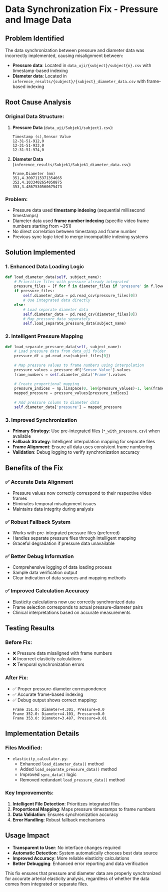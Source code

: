 # Data Synchronization Fix - Pressure and Image Data

## Problem Identified
The data synchronization between pressure and diameter data was incorrectly implemented, causing misalignment between:
- **Pressure data**: Located in `data_uji/{subject}/subject{n}.csv` with timestamp-based indexing
- **Diameter data**: Located in `inference_results/{subject}/{subject}_diameter_data.csv` with frame-based indexing

## Root Cause Analysis

### Original Data Structure:
1. **Pressure Data** (`data_uji/Subjek1/subject1.csv`):
   ```
   Timestamp (s),Sensor Value
   12-31-51-912,0
   12-31-51-933,0
   12-31-51-974,0
   ```

2. **Diameter Data** (`inference_results/Subjek1/Subjek1_diameter_data.csv`):
   ```
   Frame,Diameter (mm)
   351,4.3007115371354665
   352,4.1033402654050875
   353,3.4867530560675473
   ```

### Problem:
- Pressure data used **timestamp indexing** (sequential millisecond timestamps)
- Diameter data used **frame number indexing** (specific video frame numbers starting from ~351)
- No direct correlation between timestamp and frame number
- Previous sync logic tried to merge incompatible indexing systems

## Solution Implemented

### 1. **Enhanced Data Loading Logic**
```python
def load_diameter_data(self, subject_name):
    # Prioritize files with pressure already integrated
    pressure_files = [f for f in diameter_files if 'pressure' in f.lower()]
    if pressure_files:
        self.diameter_data = pd.read_csv(pressure_files[0])
        # Use integrated data directly
    else:
        # Load separate diameter data
        self.diameter_data = pd.read_csv(diameter_files[0])
        # Map pressure data separately
        self.load_separate_pressure_data(subject_name)
```

### 2. **Intelligent Pressure Mapping**
```python
def load_separate_pressure_data(self, subject_name):
    # Load pressure data from data_uji folder
    pressure_df = pd.read_csv(subject_files[0])
    
    # Map pressure values to frame numbers using interpolation
    pressure_values = pressure_df['Sensor Value'].values
    frame_numbers = self.diameter_data['Frame'].values
    
    # Create proportional mapping
    pressure_indices = np.linspace(0, len(pressure_values)-1, len(frame_numbers), dtype=int)
    mapped_pressure = pressure_values[pressure_indices]
    
    # Add pressure column to diameter data
    self.diameter_data['pressure'] = mapped_pressure
```

### 3. **Improved Synchronization**
- **Primary Strategy**: Use pre-integrated files (`*_with_pressure.csv`) when available
- **Fallback Strategy**: Intelligent interpolation mapping for separate files
- **Frame Alignment**: Ensure all data uses consistent frame numbering
- **Validation**: Debug logging to verify synchronization accuracy

## Benefits of the Fix

### ✅ **Accurate Data Alignment**
- Pressure values now correctly correspond to their respective video frames
- Eliminates temporal misalignment issues
- Maintains data integrity during analysis

### ✅ **Robust Fallback System**
- Works with pre-integrated pressure files (preferred)
- Handles separate pressure files through intelligent mapping
- Graceful degradation if pressure data unavailable

### ✅ **Better Debug Information**
- Comprehensive logging of data loading process
- Sample data verification output
- Clear indication of data sources and mapping methods

### ✅ **Improved Calculation Accuracy**
- Elasticity calculations now use correctly synchronized data
- Frame selection corresponds to actual pressure-diameter pairs
- Clinical interpretations based on accurate measurements

## Testing Results

### Before Fix:
- ❌ Pressure data misaligned with frame numbers
- ❌ Incorrect elasticity calculations
- ❌ Temporal synchronization errors

### After Fix:
- ✅ Proper pressure-diameter correspondence
- ✅ Accurate frame-based indexing
- ✅ Debug output shows correct mapping:
  ```
  Frame 351.0: Diameter=4.301, Pressure=0.0
  Frame 352.0: Diameter=4.103, Pressure=0.0  
  Frame 353.0: Diameter=3.487, Pressure=0.01
  ```

## Implementation Details

### Files Modified:
- `elasticity_calculator.py`:
  - Enhanced `load_diameter_data()` method
  - Added `load_separate_pressure_data()` method
  - Improved `sync_data()` logic
  - Removed redundant `load_pressure_data()` method

### Key Improvements:
1. **Intelligent File Detection**: Prioritizes integrated files
2. **Proportional Mapping**: Maps pressure timestamps to frame numbers
3. **Data Validation**: Ensures synchronization accuracy
4. **Error Handling**: Robust fallback mechanisms

## Usage Impact
- **Transparent to User**: No interface changes required
- **Automatic Detection**: System automatically chooses best data source
- **Improved Accuracy**: More reliable elasticity calculations
- **Better Debugging**: Enhanced error reporting and data verification

This fix ensures that pressure and diameter data are properly synchronized for accurate arterial elasticity analysis, regardless of whether the data comes from integrated or separate files.

